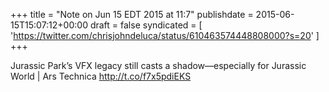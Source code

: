 +++
title = "Note on Jun 15 EDT 2015 at 11:7"
publishdate = 2015-06-15T15:07:12+00:00
draft = false
syndicated = [ 'https://twitter.com/chrisjohndeluca/status/610463574448808000?s=20' ]
+++

Jurassic Park’s VFX legacy still casts a shadow—especially for Jurassic World | Ars Technica http://t.co/f7x5pdiEKS
